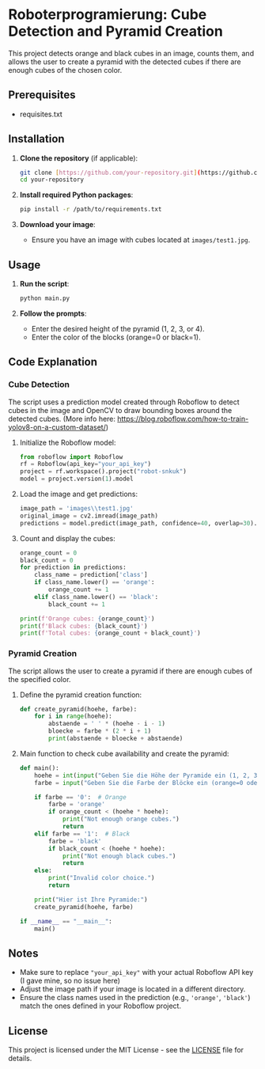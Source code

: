 # Roboterprogramierung: Cube Detection and Pyramid Creation

This project detects orange and black cubes in an image, counts them, and allows the user to create a pyramid with the detected cubes if there are enough cubes of the chosen color.

## Prerequisites

- requisites.txt

## Installation

1. **Clone the repository** (if applicable):
    ```bash
    git clone [https://github.com/your-repository.git](https://github.com/marych-m/RPSS2024)
    cd your-repository
    ```

2. **Install required Python packages**:
    ```bash
    pip install -r /path/to/requirements.txt
    ```

3. **Download your image**:
    - Ensure you have an image with cubes located at `images/test1.jpg`.

## Usage

1. **Run the script**:
    ```bash
    python main.py
    ```

2. **Follow the prompts**:
    - Enter the desired height of the pyramid (1, 2, 3, or 4).
    - Enter the color of the blocks (orange=0 or black=1).

## Code Explanation

### Cube Detection

The script uses a prediction model created through Roboflow to detect cubes in the image and OpenCV to draw bounding boxes around the detected cubes. (More info here: https://blog.roboflow.com/how-to-train-yolov8-on-a-custom-dataset/)

1. Initialize the Roboflow model:
    ```python
    from roboflow import Roboflow
    rf = Roboflow(api_key="your_api_key")
    project = rf.workspace().project("robot-snkuk")
    model = project.version(1).model
    ```

2. Load the image and get predictions:
    ```python
    image_path = 'images\\test1.jpg'
    original_image = cv2.imread(image_path)
    predictions = model.predict(image_path, confidence=40, overlap=30).json()['predictions']
    ```

3. Count and display the cubes:
    ```python
    orange_count = 0
    black_count = 0
    for prediction in predictions:
        class_name = prediction['class']
        if class_name.lower() == 'orange':
            orange_count += 1
        elif class_name.lower() == 'black':
            black_count += 1

    print(f'Orange cubes: {orange_count}')
    print(f'Black cubes: {black_count}')
    print(f'Total cubes: {orange_count + black_count}')
    ```

### Pyramid Creation

The script allows the user to create a pyramid if there are enough cubes of the specified color.

1. Define the pyramid creation function:
    ```python
    def create_pyramid(hoehe, farbe):
        for i in range(hoehe):
            abstaende = ' ' * (hoehe - i - 1)
            bloecke = farbe * (2 * i + 1)
            print(abstaende + bloecke + abstaende)
    ```

2. Main function to check cube availability and create the pyramid:
    ```python
    def main():
        hoehe = int(input("Geben Sie die Höhe der Pyramide ein (1, 2, 3 oder 4): "))
        farbe = input("Geben Sie die Farbe der Blöcke ein (orange=0 oder schwarz=1): ")

        if farbe == '0':  # Orange
            farbe = 'orange'
            if orange_count < (hoehe * hoehe):
                print("Not enough orange cubes.")
                return
        elif farbe == '1':  # Black
            farbe = 'black'
            if black_count < (hoehe * hoehe):
                print("Not enough black cubes.")
                return
        else:
            print("Invalid color choice.")
            return

        print("Hier ist Ihre Pyramide:")
        create_pyramid(hoehe, farbe)

    if __name__ == "__main__":
        main()
    ```

## Notes

- Make sure to replace `"your_api_key"` with your actual Roboflow API key (I gave mine, so no issue here)
- Adjust the image path if your image is located in a different directory.
- Ensure the class names used in the prediction (e.g., `'orange'`, `'black'`) match the ones defined in your Roboflow project.

## License

This project is licensed under the MIT License - see the [LICENSE](LICENSE) file for details.
